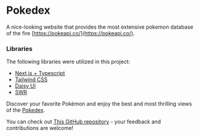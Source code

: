 # Pokedex 

A nice-looking website that provides the most extensive pokemon database of the fire [https://pokeapi.co/](https://pokeapi.co/).

### Libraries

The following libraries were utilized in this project:

- [Next.js + Typescript](https://nextjs.org/)
- [Tailwind CSS](https://tailwindcss.com/)
- [Daisy UI](https://daisyui.com/)
- [SWR](https://swr.vercel.app/)

Discover your favorite Pokémon and enjoy the best and most thrilling views of the [Pokedex](https://pokedex-anggarobo.vercel.app/).

You can check out [This GitHub repository](https://github.com/anggarobo/pokedex) - your feedback and contributions are welcome!